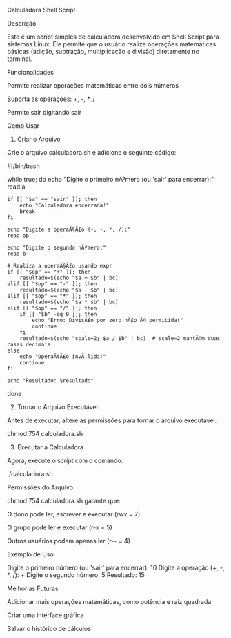 Calculadora Shell Script

Descrição

Este é um script simples de calculadora desenvolvido em Shell Script para sistemas Linux. 
Ele permite que o usuário realize operações matemáticas básicas (adição, subtração, multiplicação e divisão) diretamente no terminal.

Funcionalidades

Permite realizar operações matemáticas entre dois números

Suporta as operações: +, -, *, /

Permite sair digitando sair

Como Usar

1. Criar o Arquivo

Crie o arquivo calculadora.sh e adicione o seguinte código:

#!/bin/bash

while true; do
    echo "Digite o primeiro nÃºmero (ou 'sair' para encerrar):"
    read a

    if [[ "$a" == "sair" ]]; then
        echo "Calculadora encerrada!"
        break
    fi

    echo "Digite a operaÃ§Ã£o (+, -, *, /):"
    read op

    echo "Digite o segundo nÃºmero:"
    read b

    # Realiza a operaÃ§Ã£o usando expr
    if [[ "$op" == "+" ]]; then
        resultado=$(echo "$a + $b" | bc)
    elif [[ "$op" == "-" ]]; then
        resultado=$(echo "$a - $b" | bc)
    elif [[ "$op" == "*" ]]; then
        resultado=$(echo "$a * $b" | bc)
    elif [[ "$op" == "/" ]]; then
        if [[ "$b" -eq 0 ]]; then
            echo "Erro: DivisÃ£o por zero nÃ£o Ã© permitida!"
            continue
        fi
        resultado=$(echo "scale=2; $a / $b" | bc)  # scale=2 mantÃ©m duas casas decimais
    else
        echo "OperaÃ§Ã£o invÃ¡lida!"
        continue
    fi

    echo "Resultado: $resultado"
done

2. Tornar o Arquivo Executável

Antes de executar, altere as permissões para tornar o arquivo executável:

chmod 754 calculadora.sh


3. Executar a Calculadora

Agora, execute o script com o comando:

./calculadora.sh

Permissões do Arquivo

chmod 754 calculadora.sh garante que:

O dono pode ler, escrever e executar (rwx = 7)

O grupo pode ler e executar (r-x = 5)

Outros usuários podem apenas ler (r-- = 4)

Exemplo de Uso

Digite o primeiro número (ou 'sair' para encerrar): 10
Digite a operação (+, -, *, /): +
Digite o segundo número: 5
Resultado: 15


Melhorias Futuras

Adicionar mais operações matemáticas, como potência e raiz quadrada

Criar uma interface gráfica

Salvar o histórico de cálculos

